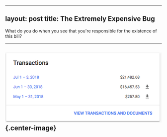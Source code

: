 ------
layout: post
title: The Extremely Expensive Bug
------

What do you do when you see that you're responsible for the existence of this bill?

----------------
![LKO and NITH bawa](/assets/images/extremely-expensive-bug/bill.png){.center-image}
----------------

